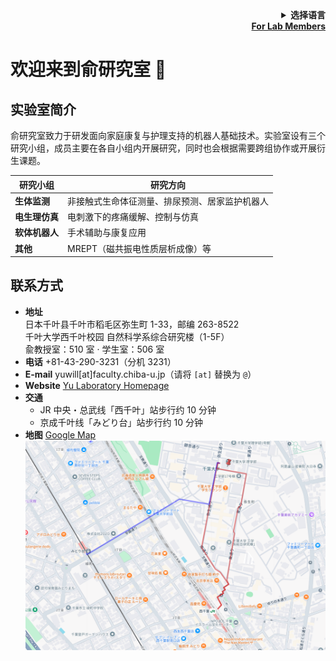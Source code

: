 <!-- Language selector -->
<div align="right">
  <details>
    <summary><strong>选择语言</strong></summary>
    <p>
      <a href="README.md">English</a><br>
      <a href="README.ja.md">日本語</a><br>
      <strong>中文</strong>
    </p>
  </details>
</div>
<div align="right"><a href="README_internal.md"><strong>For Lab Members</strong></a></div>

# 欢迎来到俞研究室 🎉

## 实验室简介
俞研究室致力于研发面向家庭康复与护理支持的机器人基础技术。实验室设有三个研究小组，成员主要在各自小组内开展研究，同时也会根据需要跨组协作或开展衍生课题。

| 研究小组 | 研究方向 |
|-----------|-----------|
| **生体监测** | 非接触式生命体征测量、排尿预测、居家监护机器人 |
| **电生理仿真** | 电刺激下的疼痛缓解、控制与仿真 |
| **软体机器人** | 手术辅助与康复应用 |
| **其他** | MREPT（磁共振电性质层析成像）等 |

## 联系方式
- **地址**  
  日本千叶县千叶市稻毛区弥生町 1-33，邮编 263-8522  
  千叶大学西千叶校园 自然科学系综合研究楼（1-5F）  
  兪教授室：510 室 · 学生室：506 室  
- **电话** +81-43-290-3231（分机 3231）  
- **E-mail** yuwill[at]faculty.chiba-u.jp（请将 `[at]` 替换为 `@`）  
- **Website** [Yu Laboratory Homepage](https://www.tms.chiba-u.jp/~yu/)  
- **交通**  
  - JR 中央・总武线「西千叶」站步行约 10 分钟  
  - 京成千叶线「みどり台」站步行约 10 分钟  
- **地图** [Google Map](https://www.google.com/maps/d/u/0/viewer?mid=12scAzojhL9GfQjTKM94JG1AZhD0&femb=1&ll=35.625353043057785%2C140.10115050000002&z=17)  
  <img src="../docs/img/yu_lab_access.png?raw=true" alt="从西千叶站与みどり台站步行至俞研究室的路线" width="600" />
